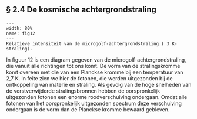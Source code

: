 ## § 2.4 De kosmische achtergrondstraling


``` {figure} ../figures/fig12.jpg
---
width: 80%
name: fig12
---
Relatieve intensiteit van de microgolf-achtergrondstraling ( 3 K-straling).
``` 

In figuur 12 is een diagram gegeven van de microgolf-achtergrondstraling, die vanuit alle richtingen tot ons komt. De vorm van de stralingskromme komt overeen met die van een Planckse kromme bij een temperatuur van 2,7 K. In feite zien we hier de fotonen, die werden uitgezonden bij de ontkoppeling van materie en straling. Als gevolg van de hoge snelheden van de verstverwijderde stralingsbronnen hebben de oorspronkelijk uitgezonden fotonen een enorme roodverschuiving ondergaan. Omdat alle fotonen van het oorspronkelijk uitgezonden spectrum deze verschuiving ondergaan is de vorm dan de Planckse kromme bewaard gebleven.
